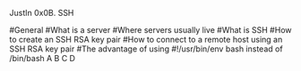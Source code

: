 JustIn 0x0B. SSH

#General
#What is a server
#Where servers usually live
#What is SSH
#How to create an SSH RSA key pair
#How to connect to a remote host using an SSH RSA key pair
#The advantage of using #!/usr/bin/env bash instead of /bin/bash
A
B
C
D

